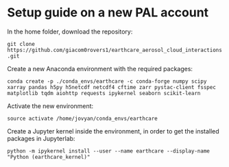 # Setup guide on a new PAL account

In the home folder, download the repository:

```git clone https://github.com/giacom0rovers1/earthcare_aerosol_cloud_interactions.git```

Create a new Anaconda environment with the required packages:

```conda create -p ./conda_envs/earthcare -c conda-forge numpy scipy xarray pandas h5py h5netcdf netcdf4 cftime zarr pystac-client fsspec matplotlib tqdm aiohttp requests ipykernel seaborn scikit-learn```

Activate the new environment:

```source activate /home/jovyan/conda_envs/earthcare```

Create a Jupyter kernel inside the environment, in order to get the installed packages in Jupyterlab:

```python -m ipykernel install --user --name earthcare --display-name "Python (earthcare_kernel)"```

